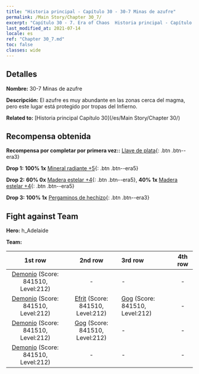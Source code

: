 ```yaml
---
title: "Historia principal - Capítulo 30 - 30-7 Minas de azufre"
permalink: /Main Story/Chapter 30_7/
excerpt: "Capítulo 30 - 7. Era of Chaos  Historia principal - Capítulo 30_7. 30-7 Minas de azufre"
last_modified_at: 2021-07-14
locale: es
ref: "Chapter 30_7.md"
toc: false
classes: wide
---
```


## Detalles

 **Nombre:** 30-7 Minas de azufre

 **Descripción:** El azufre es muy abundante en las zonas cerca del magma, pero este lugar está protegido por tropas del Infierno.

 **Related to:** [Historia principal Capítulo 30](/es/Main Story/Chapter 30/)

## Recompensa obtenida

 **Recompensa por completar por primera vez::** [Llave de plata](/ItemsES/con_693/){: .btn .btn--era3}

 **Drop 1:** **100% 1x** [Mineral radiante +5](/ItemsES/mat_96/){: .btn .btn--era5}

 **Drop 2:** **60% 0x** [Madera estelar +4](/ItemsES/mat_90/){: .btn .btn--era5}, **40% 1x** [Madera estelar +4](/ItemsES/mat_90/){: .btn .btn--era5}

 **Drop 3:** **100% 1x** [Pergaminos de hechizo](/ItemsES/con_694/){: .btn .btn--era3}


## Fight against Team
 **Hero:** h_Adelaide

 **Team:**


  | 1st row | 2nd row | 3rd row | 4th row |
  |:----:|:----:|:----|:----:|
  | [Demonio](/es/units/Demon/) (Score: 841510, Level:212)  | - | - | - |
  | [Demonio](/es/units/Demon/) (Score: 841510, Level:212)  | [Efrit](/es/units/Efreeti/) (Score: 841510, Level:212)  | [Gog](/es/units/Gog/) (Score: 841510, Level:212)  | - |
  | [Demonio](/es/units/Demon/) (Score: 841510, Level:212)  | [Gog](/es/units/Gog/) (Score: 841510, Level:212)  | - | - |
  | [Demonio](/es/units/Demon/) (Score: 841510, Level:212)  | - | - | - |


